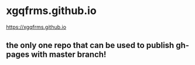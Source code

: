 # xgqfrms.github.io
https://xgqfrms.github.io


## the only one repo that can be used to publish gh-pages with master branch!


